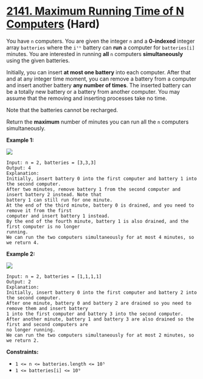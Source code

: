 # [2141. Maximum Running Time of N Computers][link] (Hard)

[link]: https://leetcode.com/problems/maximum-running-time-of-n-computers/

You have `n` computers. You are given the integer `n` and a **0-indexed** integer array `batteries`
where the `iᵗʰ` battery can **run** a computer for `batteries[i]` minutes. You are interested in
running **all** `n` computers **simultaneously** using the given batteries.

Initially, you can insert **at most one battery** into each computer. After that and at any integer
time moment, you can remove a battery from a computer and insert another battery **any number of
times**. The inserted battery can be a totally new battery or a battery from another computer. You
may assume that the removing and inserting processes take no time.

Note that the batteries cannot be recharged.

Return the **maximum** number of minutes you can run all the  `n` computers simultaneously.

**Example 1:**

![](https://assets.leetcode.com/uploads/2022/01/06/example1-fit.png)

```
Input: n = 2, batteries = [3,3,3]
Output: 4
Explanation:
Initially, insert battery 0 into the first computer and battery 1 into the second computer.
After two minutes, remove battery 1 from the second computer and insert battery 2 instead. Note that
battery 1 can still run for one minute.
At the end of the third minute, battery 0 is drained, and you need to remove it from the first
computer and insert battery 1 instead.
By the end of the fourth minute, battery 1 is also drained, and the first computer is no longer
running.
We can run the two computers simultaneously for at most 4 minutes, so we return 4.
```

**Example 2:**

![](https://assets.leetcode.com/uploads/2022/01/06/example2.png)

```
Input: n = 2, batteries = [1,1,1,1]
Output: 2
Explanation:
Initially, insert battery 0 into the first computer and battery 2 into the second computer.
After one minute, battery 0 and battery 2 are drained so you need to remove them and insert battery
1 into the first computer and battery 3 into the second computer.
After another minute, battery 1 and battery 3 are also drained so the first and second computers are
no longer running.
We can run the two computers simultaneously for at most 2 minutes, so we return 2.
```

**Constraints:**

- `1 <= n <= batteries.length <= 10⁵`
- `1 <= batteries[i] <= 10⁹`
